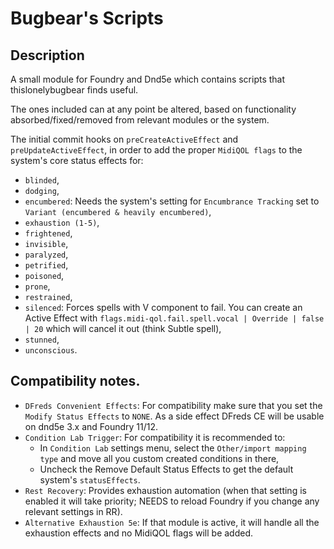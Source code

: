 # Bugbear's Scripts

## Description
A small module for Foundry and Dnd5e which contains scripts that thislonelybugbear finds useful.

The ones included can at any point be altered, based on functionality absorbed/fixed/removed from relevant modules or the system.

The initial commit hooks on `preCreateActiveEffect` and `preUpdateActiveEffect`, in order to add the proper `MidiQOL flags` to the system's core status effects for:
- `blinded`,
- `dodging`,
- `encumbered`: Needs the system's setting for `Encumbrance Tracking` set to `Variant (encumbered & heavily encumbered)`,
- `exhaustion (1-5)`,
- `frightened`,
- `invisible`,
- `paralyzed`,
- `petrified`,
- `poisoned`,
- `prone`,
- `restrained`,
- `silenced`: Forces spells with V component to fail. You can create an Active Effect with `flags.midi-qol.fail.spell.vocal | Override | false | 20` which will cancel it out (think Subtle spell),
- `stunned`,
- `unconscious`.

## Compatibility notes.
- `DFreds Convenient Effects`: For compatibility make sure that you set the `Modify Status Effects` to `NONE`. As a side effect DFreds CE will be usable on dnd5e 3.x and Foundry 11/12.
- `Condition Lab Trigger`: For compatibility it is recommended to:
  - In `Condition Lab` settings menu, select the `Other/import mapping type` and move all you custom created conditions in there,
  - Uncheck the Remove Default Status Effects to get the default system's `statusEffects`.
- `Rest Recovery`: Provides exhaustion automation (when that setting is enabled it will take priority; NEEDS to reload Foundry if you change any relevant settings in RR).
- `Alternative Exhaustion 5e`: If that module is active, it will handle all the exhaustion effects and no MidiQOL flags will be added.
